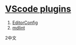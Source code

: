 # [VScode plugins](https://marketplace.visualstudio.com/)  

1. [EditorConfig](https://marketplace.visualstudio.com/items?itemName=EditorConfig.EditorConfig)  
2. [mdlint](https://marketplace.visualstudio.com/items?itemName=ZhixiangZhang.mdlint#review-details)  

2中文
